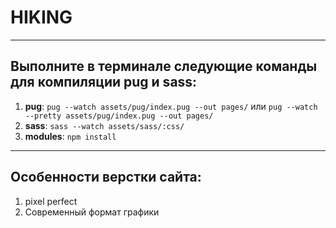 # HIKING

---

## Выполните в терминале следующие команды для компиляции pug и sass:

1. **pug**: `pug --watch assets/pug/index.pug --out pages/` или `pug --watch --pretty assets/pug/index.pug --out pages/`
2. **sass**: `sass --watch assets/sass/:css/`
3. **modules**: `npm install`

---

## Особенности верстки сайта:

1. pixel perfect
2. Современный формат графики
